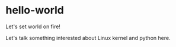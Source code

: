 # hello-world
Let's set world on fire!

Let's talk something interested about Linux kernel and python here.
